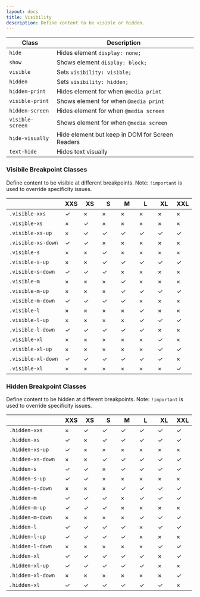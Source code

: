 ```yaml
---
layout: docs
title: Visibility
description: Define content to be visible or hidden.
---
```


| Class            | Description                                     |
| ---------------- | ----------------------------------------------- |
| `hide`           | Hides element `display: none;`                  |
| `show`           | Shows element `display: block;`                 |
| `visible`        | Sets `visibility: visible;`                     |
| `hidden`         | Sets `visibility: hidden;`                      |
| `hidden-print`   | Hides element for when `@media print`           |
| `visible-print`  | Shows element for when `@media print`           |
| `hidden-screen`  | Hides element for when `@media screen`          |
| `visible-screen` | Shows element for when `@media screen`          |
| `hide-visually`  | Hide element but keep in DOM for Screen Readers |
| `text-hide`      | Hides text visually                             |

### Visibile Breakpoint Classes

Define content to be visible at different breakpoints. Note: `!important` is used to override specificity issues.

<div class="table-responsive">
  <table>
    <thead>
      <tr>
        <th width="30%"></th>
        <th width="10%">XXS</th>
        <th width="10%">XS</th>
        <th width="10%">S</th>
        <th width="10%">M</th>
        <th width="10%">L</th>
        <th width="10%">XL</th>
        <th width="10%">XXL</th>
      </tr>
    </thead>
    <tbody>
      <tr>
        <td><code>.visible-xxs</code></td>
        <td class="color-success background-success-50">&check;</td>
        <td class="color-error background-error-50">&times;</td>
        <td class="color-error background-error-50">&times;</td>
        <td class="color-error background-error-50">&times;</td>
        <td class="color-error background-error-50">&times;</td>
        <td class="color-error background-error-50">&times;</td>
        <td class="color-error background-error-50">&times;</td>
      </tr>
      <tr>
        <td><code>.visible-xs</code></td>
        <td class="color-error background-error-50">&times;</td>
        <td class="color-success background-success-50">&check;</td>
        <td class="color-error background-error-50">&times;</td>
        <td class="color-error background-error-50">&times;</td>
        <td class="color-error background-error-50">&times;</td>
        <td class="color-error background-error-50">&times;</td>
        <td class="color-error background-error-50">&times;</td>
      </tr>
      <tr>
        <td><code>.visible-xs-up</code></td>
        <td class="color-error background-error-50">&times;</td>
        <td class="color-success background-success-50">&check;</td>
        <td class="color-success background-success-50">&check;</td>
        <td class="color-success background-success-50">&check;</td>
        <td class="color-success background-success-50">&check;</td>
        <td class="color-success background-success-50">&check;</td>
        <td class="color-success background-success-50">&check;</td>
      </tr>
      <tr>
        <td><code>.visible-xs-down</code></td>
        <td class="color-success background-success-50">&check;</td>
        <td class="color-success background-success-50">&check;</td>
        <td class="color-error background-error-50">&times;</td>
        <td class="color-error background-error-50">&times;</td>
        <td class="color-error background-error-50">&times;</td>
        <td class="color-error background-error-50">&times;</td>
        <td class="color-error background-error-50">&times;</td>
      </tr>
      <tr>
        <td><code>.visible-s</code></td>
        <td class="color-error background-error-50">&times;</td>
        <td class="color-error background-error-50">&times;</td>
        <td class="color-success background-success-50">&check;</td>
        <td class="color-error background-error-50">&times;</td>
        <td class="color-error background-error-50">&times;</td>
        <td class="color-error background-error-50">&times;</td>
        <td class="color-error background-error-50">&times;</td>
      </tr>
      <tr>
        <td><code>.visible-s-up</code></td>
        <td class="color-error background-error-50">&times;</td>
        <td class="color-error background-error-50">&times;</td>
        <td class="color-success background-success-50">&check;</td>
        <td class="color-success background-success-50">&check;</td>
        <td class="color-success background-success-50">&check;</td>
        <td class="color-success background-success-50">&check;</td>
        <td class="color-success background-success-50">&check;</td>
      </tr>
      <tr>
        <td><code>.visible-s-down</code></td>
        <td class="color-success background-success-50">&check;</td>
        <td class="color-success background-success-50">&check;</td>
        <td class="color-success background-success-50">&check;</td>
        <td class="color-error background-error-50">&times;</td>
        <td class="color-error background-error-50">&times;</td>
        <td class="color-error background-error-50">&times;</td>
        <td class="color-error background-error-50">&times;</td>
      </tr>
      <tr>
        <td><code>.visible-m</code></td>
        <td class="color-error background-error-50">&times;</td>
        <td class="color-error background-error-50">&times;</td>
        <td class="color-error background-error-50">&times;</td>
        <td class="color-success background-success-50">&check;</td>
        <td class="color-error background-error-50">&times;</td>
        <td class="color-error background-error-50">&times;</td>
        <td class="color-error background-error-50">&times;</td>
      </tr>
      <tr>
        <td><code>.visible-m-up</code></td>
        <td class="color-error background-error-50">&times;</td>
        <td class="color-error background-error-50">&times;</td>
        <td class="color-error background-error-50">&times;</td>
        <td class="color-success background-success-50">&check;</td>
        <td class="color-success background-success-50">&check;</td>
        <td class="color-success background-success-50">&check;</td>
        <td class="color-success background-success-50">&check;</td>
      </tr>
      <tr>
        <td><code>.visible-m-down</code></td>
        <td class="color-success background-success-50">&check;</td>
        <td class="color-success background-success-50">&check;</td>
        <td class="color-success background-success-50">&check;</td>
        <td class="color-success background-success-50">&check;</td>
        <td class="color-error background-error-50">&times;</td>
        <td class="color-error background-error-50">&times;</td>
        <td class="color-error background-error-50">&times;</td>
      </tr>
      <tr>
        <td><code>.visible-l</code></td>
        <td class="color-error background-error-50">&times;</td>
        <td class="color-error background-error-50">&times;</td>
        <td class="color-error background-error-50">&times;</td>
        <td class="color-error background-error-50">&times;</td>
        <td class="color-success background-success-50">&check;</td>
        <td class="color-error background-error-50">&times;</td>
        <td class="color-error background-error-50">&times;</td>
      </tr>
      <tr>
        <td><code>.visible-l-up</code></td>
        <td class="color-error background-error-50">&times;</td>
        <td class="color-error background-error-50">&times;</td>
        <td class="color-error background-error-50">&times;</td>
        <td class="color-error background-error-50">&times;</td>
        <td class="color-success background-success-50">&check;</td>
        <td class="color-success background-success-50">&check;</td>
        <td class="color-success background-success-50">&check;</td>
      </tr>
      <tr>
        <td><code>.visible-l-down</code></td>
        <td class="color-success background-success-50">&check;</td>
        <td class="color-success background-success-50">&check;</td>
        <td class="color-success background-success-50">&check;</td>
        <td class="color-success background-success-50">&check;</td>
        <td class="color-success background-success-50">&check;</td>
        <td class="color-error background-error-50">&times;</td>
        <td class="color-error background-error-50">&times;</td>
      </tr>
      <tr>
        <td><code>.visible-xl</code></td>
        <td class="color-error background-error-50">&times;</td>
        <td class="color-error background-error-50">&times;</td>
        <td class="color-error background-error-50">&times;</td>
        <td class="color-error background-error-50">&times;</td>
        <td class="color-error background-error-50">&times;</td>
        <td class="color-success background-success-50">&check;</td>
        <td class="color-error background-error-50">&times;</td>
      </tr>
      <tr>
        <td><code>.visible-xl-up</code></td>
        <td class="color-error background-error-50">&times;</td>
        <td class="color-error background-error-50">&times;</td>
        <td class="color-error background-error-50">&times;</td>
        <td class="color-error background-error-50">&times;</td>
        <td class="color-error background-error-50">&times;</td>
        <td class="color-success background-success-50">&check;</td>
        <td class="color-success background-success-50">&check;</td>
      </tr>
      <tr>
        <td><code>.visible-xl-down</code></td>
        <td class="color-success background-success-50">&check;</td>
        <td class="color-success background-success-50">&check;</td>
        <td class="color-success background-success-50">&check;</td>
        <td class="color-success background-success-50">&check;</td>
        <td class="color-success background-success-50">&check;</td>
        <td class="color-success background-success-50">&check;</td>
        <td class="color-error background-error-50">&times;</td>
      </tr>
      <tr>
        <td><code>.visible-xl</code></td>
        <td class="color-error background-error-50">&times;</td>
        <td class="color-error background-error-50">&times;</td>
        <td class="color-error background-error-50">&times;</td>
        <td class="color-error background-error-50">&times;</td>
        <td class="color-error background-error-50">&times;</td>
        <td class="color-error background-error-50">&times;</td>
        <td class="color-success background-success-50">&check;</td>
      </tr>
    </tbody>
  </table>
</div>

### Hidden Breakpoint Classes

Define content to be hidden at different breakpoints. Note: `!important` is used to override specificity issues.

<div class="table-responsive">
  <table>
    <thead>
      <tr>
        <th width="30%"></th>
        <th width="10%">XXS</th>
        <th width="10%">XS</th>
        <th width="10%">S</th>
        <th width="10%">M</th>
        <th width="10%">L</th>
        <th width="10%">XL</th>
        <th width="10%">XXL</th>
      </tr>
    </thead>
    <tbody>
      <tr>
        <td><code>.hidden-xxs</code></td>
        <td class="color-error background-error-50">&times;</td>
        <td class="color-success background-success-50">&check;</td>
        <td class="color-success background-success-50">&check;</td>
        <td class="color-success background-success-50">&check;</td>
        <td class="color-success background-success-50">&check;</td>
        <td class="color-success background-success-50">&check;</td>
        <td class="color-success background-success-50">&check;</td>
      </tr>
      <tr>
        <td><code>.hidden-xs</code></td>
        <td class="color-success background-success-50">&check;</td>
        <td class="color-error background-error-50">&times;</td>
        <td class="color-success background-success-50">&check;</td>
        <td class="color-success background-success-50">&check;</td>
        <td class="color-success background-success-50">&check;</td>
        <td class="color-success background-success-50">&check;</td>
        <td class="color-success background-success-50">&check;</td>
      </tr>
      <tr>
        <td><code>.hidden-xs-up</code></td>
        <td class="color-success background-success-50">&check;</td>
        <td class="color-error background-error-50">&times;</td>
        <td class="color-error background-error-50">&times;</td>
        <td class="color-error background-error-50">&times;</td>
        <td class="color-error background-error-50">&times;</td>
        <td class="color-error background-error-50">&times;</td>
        <td class="color-error background-error-50">&times;</td>
      </tr>
      <tr>
        <td><code>.hidden-xs-down</code></td>
        <td class="color-error background-error-50">&times;</td>
        <td class="color-error background-error-50">&times;</td>
        <td class="color-success background-success-50">&check;</td>
        <td class="color-success background-success-50">&check;</td>
        <td class="color-success background-success-50">&check;</td>
        <td class="color-success background-success-50">&check;</td>
        <td class="color-success background-success-50">&check;</td>
      </tr>
      <tr>
        <td><code>.hidden-s</code></td>
        <td class="color-success background-success-50">&check;</td>
        <td class="color-success background-success-50">&check;</td>
        <td class="color-error background-error-50">&times;</td>
        <td class="color-success background-success-50">&check;</td>
        <td class="color-success background-success-50">&check;</td>
        <td class="color-success background-success-50">&check;</td>
        <td class="color-success background-success-50">&check;</td>
      </tr>
      <tr>
        <td><code>.hidden-s-up</code></td>
        <td class="color-success background-success-50">&check;</td>
        <td class="color-success background-success-50">&check;</td>
        <td class="color-error background-error-50">&times;</td>
        <td class="color-error background-error-50">&times;</td>
        <td class="color-error background-error-50">&times;</td>
        <td class="color-error background-error-50">&times;</td>
        <td class="color-error background-error-50">&times;</td>
      </tr>
      <tr>
        <td><code>.hidden-s-down</code></td>
        <td class="color-error background-error-50">&times;</td>
        <td class="color-error background-error-50">&times;</td>
        <td class="color-error background-error-50">&times;</td>
        <td class="color-success background-success-50">&check;</td>
        <td class="color-success background-success-50">&check;</td>
        <td class="color-success background-success-50">&check;</td>
        <td class="color-success background-success-50">&check;</td>
      </tr>
      <tr>
        <td><code>.hidden-m</code></td>
        <td class="color-success background-success-50">&check;</td>
        <td class="color-success background-success-50">&check;</td>
        <td class="color-success background-success-50">&check;</td>
        <td class="color-error background-error-50">&times;</td>
        <td class="color-success background-success-50">&check;</td>
        <td class="color-success background-success-50">&check;</td>
        <td class="color-success background-success-50">&check;</td>
      </tr>
      <tr>
        <td><code>.hidden-m-up</code></td>
        <td class="color-success background-success-50">&check;</td>
        <td class="color-success background-success-50">&check;</td>
        <td class="color-success background-success-50">&check;</td>
        <td class="color-error background-error-50">&times;</td>
        <td class="color-error background-error-50">&times;</td>
        <td class="color-error background-error-50">&times;</td>
        <td class="color-error background-error-50">&times;</td>
      </tr>
      <tr>
        <td><code>.hidden-m-down</code></td>
        <td class="color-error background-error-50">&times;</td>
        <td class="color-error background-error-50">&times;</td>
        <td class="color-error background-error-50">&times;</td>
        <td class="color-error background-error-50">&times;</td>
        <td class="color-success background-success-50">&check;</td>
        <td class="color-success background-success-50">&check;</td>
        <td class="color-success background-success-50">&check;</td>
      </tr>
      <tr>
        <td><code>.hidden-l</code></td>
        <td class="color-success background-success-50">&check;</td>
        <td class="color-success background-success-50">&check;</td>
        <td class="color-success background-success-50">&check;</td>
        <td class="color-success background-success-50">&check;</td>
        <td class="color-error background-error-50">&times;</td>
        <td class="color-success background-success-50">&check;</td>
        <td class="color-success background-success-50">&check;</td>
      </tr>
      <tr>
        <td><code>.hidden-l-up</code></td>
        <td class="color-success background-success-50">&check;</td>
        <td class="color-success background-success-50">&check;</td>
        <td class="color-success background-success-50">&check;</td>
        <td class="color-success background-success-50">&check;</td>
        <td class="color-error background-error-50">&times;</td>
        <td class="color-error background-error-50">&times;</td>
        <td class="color-error background-error-50">&times;</td>
      </tr>
      <tr>
        <td><code>.hidden-l-down</code></td>
        <td class="color-error background-error-50">&times;</td>
        <td class="color-error background-error-50">&times;</td>
        <td class="color-error background-error-50">&times;</td>
        <td class="color-error background-error-50">&times;</td>
        <td class="color-error background-error-50">&times;</td>
        <td class="color-success background-success-50">&check;</td>
        <td class="color-success background-success-50">&check;</td>
      </tr>
      <tr>
        <td><code>.hidden-xl</code></td>
        <td class="color-success background-success-50">&check;</td>
        <td class="color-success background-success-50">&check;</td>
        <td class="color-success background-success-50">&check;</td>
        <td class="color-success background-success-50">&check;</td>
        <td class="color-success background-success-50">&check;</td>
        <td class="color-error background-error-50">&times;</td>
        <td class="color-success background-success-50">&check;</td>
      </tr>
      <tr>
        <td><code>.hidden-xl-up</code></td>
        <td class="color-success background-success-50">&check;</td>
        <td class="color-success background-success-50">&check;</td>
        <td class="color-success background-success-50">&check;</td>
        <td class="color-success background-success-50">&check;</td>
        <td class="color-success background-success-50">&check;</td>
        <td class="color-error background-error-50">&times;</td>
        <td class="color-error background-error-50">&times;</td>
      </tr>
      <tr>
        <td><code>.hidden-xl-down</code></td>
        <td class="color-error background-error-50">&times;</td>
        <td class="color-error background-error-50">&times;</td>
        <td class="color-error background-error-50">&times;</td>
        <td class="color-error background-error-50">&times;</td>
        <td class="color-error background-error-50">&times;</td>
        <td class="color-error background-error-50">&times;</td>
        <td class="color-success background-success-50">&check;</td>
      </tr>
      <tr>
        <td><code>.hidden-xl</code></td>
        <td class="color-success background-success-50">&check;</td>
        <td class="color-success background-success-50">&check;</td>
        <td class="color-success background-success-50">&check;</td>
        <td class="color-success background-success-50">&check;</td>
        <td class="color-success background-success-50">&check;</td>
        <td class="color-success background-success-50">&check;</td>
        <td class="color-error background-error-50">&times;</td>
      </tr>
    </tbody>
  </table>
</div>
